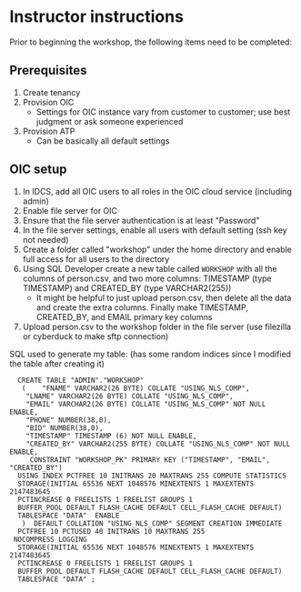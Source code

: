 # Instructor instructions

Prior to beginning the workshop, the following items need to be completed:

## Prerequisites

1. Create tenancy
2. Provision OIC
   - Settings for OIC instance vary from customer to customer; use best judgment or ask someone experienced
3. Provision ATP
   - Can be basically all default settings

## OIC setup

1. In IDCS, add all OIC users to all roles in the OIC cloud service (including admin)
2. Enable file server for OIC
3. Ensure that the file server authentication is at least "Password"
4. In the file server settings, enable all users with default setting (ssh key not needed)
5. Create a folder called "workshop" under the home directory and enable full access for all users to the directory
6. Using SQL Developer create a new table called `WORKSHOP` with all the columns of person.csv, and two more columns: TIMESTAMP (type TIMESTAMP) and CREATED_BY (type VARCHAR2(255))
   - It might be helpful to just upload person.csv, then delete all the data and create the extra columns. Finally make TIMESTAMP, CREATED_BY, and EMAIL primary key columns
7. Upload person.csv to the workshop folder in the file server (use filezilla or cyberduck to make sftp connection)

SQL used to generate my table: (has some random indices since I modified the table after creating it)
```
  CREATE TABLE "ADMIN"."WORKSHOP" 
   (	"FNAME" VARCHAR2(26 BYTE) COLLATE "USING_NLS_COMP", 
	"LNAME" VARCHAR2(26 BYTE) COLLATE "USING_NLS_COMP", 
	"EMAIL" VARCHAR2(26 BYTE) COLLATE "USING_NLS_COMP" NOT NULL ENABLE, 
	"PHONE" NUMBER(38,0), 
	"BID" NUMBER(38,0), 
	"TIMESTAMP" TIMESTAMP (6) NOT NULL ENABLE, 
	"CREATED_BY" VARCHAR2(255 BYTE) COLLATE "USING_NLS_COMP" NOT NULL ENABLE, 
	 CONSTRAINT "WORKSHOP_PK" PRIMARY KEY ("TIMESTAMP", "EMAIL", "CREATED_BY")
  USING INDEX PCTFREE 10 INITRANS 20 MAXTRANS 255 COMPUTE STATISTICS 
  STORAGE(INITIAL 65536 NEXT 1048576 MINEXTENTS 1 MAXEXTENTS 2147483645
  PCTINCREASE 0 FREELISTS 1 FREELIST GROUPS 1
  BUFFER_POOL DEFAULT FLASH_CACHE DEFAULT CELL_FLASH_CACHE DEFAULT)
  TABLESPACE "DATA"  ENABLE
   )  DEFAULT COLLATION "USING_NLS_COMP" SEGMENT CREATION IMMEDIATE 
  PCTFREE 10 PCTUSED 40 INITRANS 10 MAXTRANS 255 
 NOCOMPRESS LOGGING
  STORAGE(INITIAL 65536 NEXT 1048576 MINEXTENTS 1 MAXEXTENTS 2147483645
  PCTINCREASE 0 FREELISTS 1 FREELIST GROUPS 1
  BUFFER_POOL DEFAULT FLASH_CACHE DEFAULT CELL_FLASH_CACHE DEFAULT)
  TABLESPACE "DATA" ;
```
